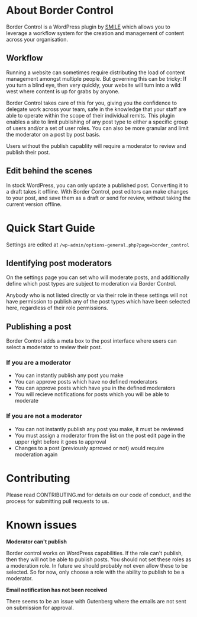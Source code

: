 # About Border Control

Border Control is a WordPress plugin by [SMILE](https://wearesmile.com/) which allows you to leverage a workflow system for the creation and management of content across your organisation.

## Workflow

Running a website can sometimes require distributing the load of content management amongst multiple people. But governing this can be tricky: If you turn a blind eye, then very quickly, your website will turn into a wild west where content is up for grabs by anyone.

Border Control takes care of this for you, giving you the confidence to delegate work across your team, safe in the knowledge that your staff are able to operate within the scope of their individual remits. This plugin enables a site to limit publishing of any post type to either a specific group of users and/or a set of user roles. You can also be more granular and limit the moderator on a post by post basis.

Users without the publish capablity will require a moderator to review and publish their post. 

## Edit behind the scenes

In stock WordPress, you can only update a published post. Converting it to a draft takes it offline. With Border Control, post editors can make changes to your post, and save them as a draft or send for review, without taking the current version offline.

# Quick Start Guide

Settings are edited at `/wp-admin/options-general.php?page=border_control`

## Identifying post moderators

On the settings page you can set who will moderate posts, and additionally define which post types are subject to moderation via Border Control.

Anybody who is not listed directly or via their role in these settings will not have permission to publish any of the post types which have been selected here, regardless of their role permissions.

## Publishing a post

Border Control adds a meta box to the post interface where users can select a moderator to review their post.

### If you are a moderator
- You can instantly publish any post you make
- You can approve posts which have no defined moderators
- You can approve posts which have you in the defined moderators
- You will recieve notifications for posts which you will be able to moderate

### If you are not a moderator
- You can not instantly publish any post you make, it must be reviewed
- You must assign a moderator from the list on the post edit page in the upper right before it goes to approval
- Changes to a post (previously aprroved or not) would require moderation again

# Contributing
Please read CONTRIBUTING.md for details on our code of conduct, and the process for submitting pull requests to us.

# Known issues

**Moderator can't publish**

Border control works on WordPress capabilities. If the role can't publish, then they will not be able to publish posts. You should not set these roles as a moderation role. In future we should probably not even allow these to be selected. So for now, only choose a role with the ability to publish to be a moderator.

**Email notification has not been received**

There seems to be an issue with Gutenberg where the emails are not sent on submission for approval.